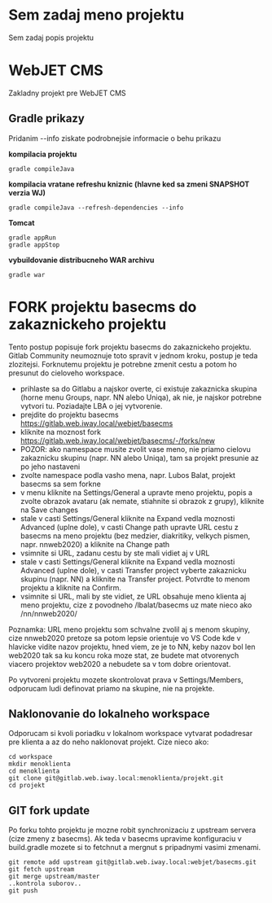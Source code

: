 Sem zadaj meno projektu
=======================
Sem zadaj popis projektu



<!--- Needituj nic za touto ciarou, text nizsie sa ti bude aktualizovat z basecms --->
WebJET CMS
==========

Zakladny projekt pre WebJET CMS

Gradle prikazy
--------------
Pridanim --info ziskate podrobnejsie informacie o behu prikazu

**kompilacia projektu**
```
gradle compileJava
```

**kompilacia vratane refreshu kniznic (hlavne ked sa zmeni SNAPSHOT verzia WJ)**
```
gradle compileJava --refresh-dependencies --info 
```

**Tomcat**
```
gradle appRun
gradle appStop
```

**vybuildovanie distribucneho WAR archivu**
```
gradle war
```

FORK projektu basecms do zakaznickeho projektu
==============================================
Tento postup popisuje fork projektu basecms do zakaznickeho projektu. Gitlab Community neumoznuje toto spravit v jednom kroku, postup je teda zlozitejsi. Forknutemu projektu je potrebne zmenit cestu a potom ho presunut do cieloveho workspace.

- prihlaste sa do Gitlabu a najskor overte, ci existuje zakaznicka skupina (horne menu Groups, napr. NN alebo Uniqa), ak nie, je najskor potrebne vytvori tu. Poziadajte LBA o jej vytvorenie.
- prejdite do projektu basecms https://gitlab.web.iway.local/webjet/basecms
- kliknite na moznost fork https://gitlab.web.iway.local/webjet/basecms/-/forks/new
- POZOR: ako namespace musite zvolit vase meno, nie priamo cielovu zakaznicku skupinu (napr. NN alebo Uniqa), tam sa projekt presunie az po jeho nastaveni
- zvolte namespace podla vasho mena, napr. Lubos Balat, projekt basecms sa sem forkne
- v menu kliknite na Settings/General a upravte meno projektu, popis a zvolte obrazok avataru (ak nemate, stiahnite si obrazok z grupy), kliknite na Save changes
- stale v casti Settings/General kliknite na Expand vedla moznosti Advanced (uplne dole), v casti Change path upravte URL cestu z basecms na meno projektu (bez medzier, diakritiky, velkych pismen, napr. nnweb2020) a kliknite na Change path
- vsimnite si URL, zadanu cestu by ste mali vidiet aj v URL
- stale v casti Settings/General kliknite na Expand vedla moznosti Advanced (uplne dole), v casti Transfer project vyberte zakaznicku skupinu (napr. NN) a kliknite na Transfer project. Potvrdte to menom projektu a kliknite na Confirm.
- vsimnite si URL, mali by ste vidiet, ze URL obsahuje meno klienta aj meno projektu, cize z povodneho /lbalat/basecms uz mate nieco ako /nn/nnweb2020/

Poznamka: URL meno projektu som schvalne zvolil aj s menom skupiny, cize nnweb2020 pretoze sa potom lepsie orientuje vo VS Code kde v hlavicke vidite nazov projektu, hned viem, ze je to NN, keby nazov bol len web2020 tak sa ku koncu roka moze stat, ze budete mat otvorenych viacero projektov web2020 a nebudete sa v tom dobre orientovat.

Po vytvoreni projektu mozete skontrolovat prava v Settings/Members, odporucam ludi definovat priamo na skupine, nie na projekte.

Naklonovanie do lokalneho workspace
-----------------------------------
Odporucam si kvoli poriadku v lokalnom workspace vytvarat podadresar pre klienta a az do neho naklonovat projekt. Cize nieco ako:

```
cd workspace
mkdir menoklienta
cd menoklienta
git clone git@gitlab.web.iway.local:menoklienta/projekt.git
cd projekt
```

GIT fork update
---------------
Po forku tohto projektu je mozne robit synchronizaciu z upstream servera (cize zmeny z basecms). 
Ak teda v basecms upravime konfiguraciu v build.gradle mozete si to fetchnut a mergnut s pripadnymi vasimi zmenami.

```
git remote add upstream git@gitlab.web.iway.local:webjet/basecms.git
git fetch upstream
git merge upstream/master
..kontrola suborov..
git push
```
